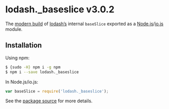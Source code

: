# lodash._baseslice v3.0.2

The [modern build](https://github.com/lodash/lodash/wiki/Build-Differences) of [lodash’s](https://lodash.com/) internal `baseSlice` exported as a [Node.js](http://nodejs.org/)/[io.js](https://iojs.org/) module.

## Installation

Using npm:

```bash
$ {sudo -H} npm i -g npm
$ npm i --save lodash._baseslice
```

In Node.js/io.js:

```js
var baseSlice = require('lodash._baseslice');
```

See the [package source](https://github.com/lodash/lodash/blob/3.0.2-npm-packages/lodash._baseslice) for more details.
